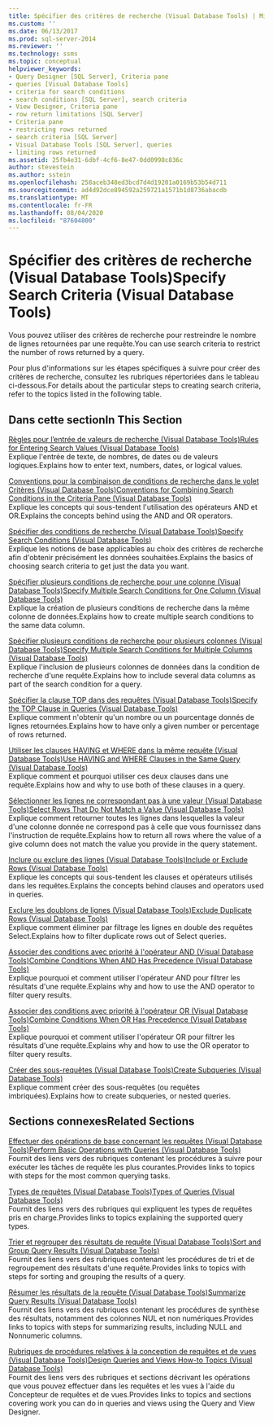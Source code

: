 ```yaml
---
title: Spécifier des critères de recherche (Visual Database Tools) | Microsoft Docs
ms.custom: ''
ms.date: 06/13/2017
ms.prod: sql-server-2014
ms.reviewer: ''
ms.technology: ssms
ms.topic: conceptual
helpviewer_keywords:
- Query Designer [SQL Server], Criteria pane
- queries [Visual Database Tools]
- criteria for search conditions
- search conditions [SQL Server], search criteria
- View Designer, Criteria pane
- row return limitations [SQL Server]
- Criteria pane
- restricting rows returned
- search criteria [SQL Server]
- Visual Database Tools [SQL Server], queries
- limiting rows returned
ms.assetid: 25fb4e31-6dbf-4cf6-8e47-0dd0998c836c
author: stevestein
ms.author: sstein
ms.openlocfilehash: 258aceb348ed3bcd7d4d19201a0169b53b54d711
ms.sourcegitcommit: ad4d92dce894592a259721a1571b1d8736abacdb
ms.translationtype: MT
ms.contentlocale: fr-FR
ms.lasthandoff: 08/04/2020
ms.locfileid: "87604800"
---
```

# <a name="specify-search-criteria-visual-database-tools"></a><span data-ttu-id="d447a-102">Spécifier des critères de recherche (Visual Database Tools)</span><span class="sxs-lookup"><span data-stu-id="d447a-102">Specify Search Criteria (Visual Database Tools)</span></span>
  <span data-ttu-id="d447a-103">Vous pouvez utiliser des critères de recherche pour restreindre le nombre de lignes retournées par une requête.</span><span class="sxs-lookup"><span data-stu-id="d447a-103">You can use search criteria to restrict the number of rows returned by a query.</span></span>  
  
 <span data-ttu-id="d447a-104">Pour plus d'informations sur les étapes spécifiques à suivre pour créer des critères de recherche, consultez les rubriques répertoriées dans le tableau ci-dessous.</span><span class="sxs-lookup"><span data-stu-id="d447a-104">For details about the particular steps to creating search criteria, refer to the topics listed in the following table.</span></span>  
  
## <a name="in-this-section"></a><span data-ttu-id="d447a-105">Dans cette section</span><span class="sxs-lookup"><span data-stu-id="d447a-105">In This Section</span></span>  
 [<span data-ttu-id="d447a-106">Règles pour l’entrée de valeurs de recherche &#40;Visual Database Tools&#41;</span><span class="sxs-lookup"><span data-stu-id="d447a-106">Rules for Entering Search Values &#40;Visual Database Tools&#41;</span></span>](visual-database-tools.md)  
 <span data-ttu-id="d447a-107">Explique l'entrée de texte, de nombres, de dates ou de valeurs logiques.</span><span class="sxs-lookup"><span data-stu-id="d447a-107">Explains how to enter text, numbers, dates, or logical values.</span></span>  
  
 [<span data-ttu-id="d447a-108">Conventions pour la combinaison de conditions de recherche dans le volet Critères &#40;Visual Database Tools&#41;</span><span class="sxs-lookup"><span data-stu-id="d447a-108">Conventions for Combining Search Conditions in the Criteria Pane &#40;Visual Database Tools&#41;</span></span>](conventions-combine-search-conditions-in-criteria-pane-visual-db-tools.md)  
 <span data-ttu-id="d447a-109">Explique les concepts qui sous-tendent l'utilisation des opérateurs AND et OR.</span><span class="sxs-lookup"><span data-stu-id="d447a-109">Explains the concepts behind using the AND and OR operators.</span></span>  
  
 [<span data-ttu-id="d447a-110">Spécifier des conditions de recherche &#40;Visual Database Tools&#41;</span><span class="sxs-lookup"><span data-stu-id="d447a-110">Specify Search Conditions &#40;Visual Database Tools&#41;</span></span>](specify-search-conditions-visual-database-tools.md)  
 <span data-ttu-id="d447a-111">Explique les notions de base applicables au choix des critères de recherche afin d'obtenir précisément les données souhaitées.</span><span class="sxs-lookup"><span data-stu-id="d447a-111">Explains the basics of choosing search criteria to get just the data you want.</span></span>  
  
 [<span data-ttu-id="d447a-112">Spécifier plusieurs conditions de recherche pour une colonne &#40;Visual Database Tools&#41;</span><span class="sxs-lookup"><span data-stu-id="d447a-112">Specify Multiple Search Conditions for One Column &#40;Visual Database Tools&#41;</span></span>](specify-multiple-search-conditions-for-one-column-visual-database-tools.md)  
 <span data-ttu-id="d447a-113">Explique la création de plusieurs conditions de recherche dans la même colonne de données.</span><span class="sxs-lookup"><span data-stu-id="d447a-113">Explains how to create multiple search conditions to the same data column.</span></span>  
  
 [<span data-ttu-id="d447a-114">Spécifier plusieurs conditions de recherche pour plusieurs colonnes &#40;Visual Database Tools&#41;</span><span class="sxs-lookup"><span data-stu-id="d447a-114">Specify Multiple Search Conditions for Multiple Columns &#40;Visual Database Tools&#41;</span></span>](specify-multiple-search-conditions-for-multiple-columns-visual-database-tools.md)  
 <span data-ttu-id="d447a-115">Explique l'inclusion de plusieurs colonnes de données dans la condition de recherche d'une requête.</span><span class="sxs-lookup"><span data-stu-id="d447a-115">Explains how to include several data columns as part of the search condition for a query.</span></span>  
  
 [<span data-ttu-id="d447a-116">Spécifier la clause TOP dans des requêtes &#40;Visual Database Tools&#41;</span><span class="sxs-lookup"><span data-stu-id="d447a-116">Specify the TOP Clause in Queries &#40;Visual Database Tools&#41;</span></span>](specify-the-top-clause-in-queries-visual-database-tools.md)  
 <span data-ttu-id="d447a-117">Explique comment n'obtenir qu'un nombre ou un pourcentage donnés de lignes retournées.</span><span class="sxs-lookup"><span data-stu-id="d447a-117">Explains how to have only a given number or percentage of rows returned.</span></span>  
  
 [<span data-ttu-id="d447a-118">Utiliser les clauses HAVING et WHERE dans la même requête &#40;Visual Database Tools&#41;</span><span class="sxs-lookup"><span data-stu-id="d447a-118">Use HAVING and WHERE Clauses in the Same Query &#40;Visual Database Tools&#41;</span></span>](use-having-and-where-clauses-in-the-same-query-visual-database-tools.md)  
 <span data-ttu-id="d447a-119">Explique comment et pourquoi utiliser ces deux clauses dans une requête.</span><span class="sxs-lookup"><span data-stu-id="d447a-119">Explains how and why to use both of these clauses in a query.</span></span>  
  
 [<span data-ttu-id="d447a-120">Sélectionner les lignes ne correspondant pas à une valeur &#40;Visual Database Tools&#41;</span><span class="sxs-lookup"><span data-stu-id="d447a-120">Select Rows That Do Not Match a Value &#40;Visual Database Tools&#41;</span></span>](select-rows-that-do-not-match-a-value-visual-database-tools.md)  
 <span data-ttu-id="d447a-121">Explique comment retourner toutes les lignes dans lesquelles la valeur d'une colonne donnée ne correspond pas à celle que vous fournissez dans l'instruction de requête.</span><span class="sxs-lookup"><span data-stu-id="d447a-121">Explains how to return all rows where the value of a give column does not match the value you provide in the query statement.</span></span>  
  
 [<span data-ttu-id="d447a-122">Inclure ou exclure des lignes &#40;Visual Database Tools&#41;</span><span class="sxs-lookup"><span data-stu-id="d447a-122">Include or Exclude Rows &#40;Visual Database Tools&#41;</span></span>](include-or-exclude-rows-visual-database-tools.md)  
 <span data-ttu-id="d447a-123">Explique les concepts qui sous-tendent les clauses et opérateurs utilisés dans les requêtes.</span><span class="sxs-lookup"><span data-stu-id="d447a-123">Explains the concepts behind clauses and operators used in queries.</span></span>  
  
 [<span data-ttu-id="d447a-124">Exclure les doublons de lignes &#40;Visual Database Tools&#41;</span><span class="sxs-lookup"><span data-stu-id="d447a-124">Exclude Duplicate Rows &#40;Visual Database Tools&#41;</span></span>](exclude-duplicate-rows-visual-database-tools.md)  
 <span data-ttu-id="d447a-125">Explique comment éliminer par filtrage les lignes en double des requêtes Select.</span><span class="sxs-lookup"><span data-stu-id="d447a-125">Explains how to filter duplicate rows out of Select queries.</span></span>  
  
 [<span data-ttu-id="d447a-126">Associer des conditions avec priorité à l'opérateur AND &#40;Visual Database Tools&#41;</span><span class="sxs-lookup"><span data-stu-id="d447a-126">Combine Conditions When AND Has Precedence &#40;Visual Database Tools&#41;</span></span>](combine-conditions-when-and-has-precedence-visual-database-tools.md)  
 <span data-ttu-id="d447a-127">Explique pourquoi et comment utiliser l'opérateur AND pour filtrer les résultats d'une requête.</span><span class="sxs-lookup"><span data-stu-id="d447a-127">Explains why and how to use the AND operator to filter query results.</span></span>  
  
 [<span data-ttu-id="d447a-128">Associer des conditions avec priorité à l'opérateur OR &#40;Visual Database Tools&#41;</span><span class="sxs-lookup"><span data-stu-id="d447a-128">Combine Conditions When OR Has Precedence &#40;Visual Database Tools&#41;</span></span>](combine-conditions-when-or-has-precedence-visual-database-tools.md)  
 <span data-ttu-id="d447a-129">Explique pourquoi et comment utiliser l'opérateur OR pour filtrer les résultats d'une requête.</span><span class="sxs-lookup"><span data-stu-id="d447a-129">Explains why and how to use the OR operator to filter query results.</span></span>  
  
 [<span data-ttu-id="d447a-130">Créer des sous-requêtes &#40;Visual Database Tools&#41;</span><span class="sxs-lookup"><span data-stu-id="d447a-130">Create Subqueries &#40;Visual Database Tools&#41;</span></span>](create-subqueries-visual-database-tools.md)  
 <span data-ttu-id="d447a-131">Explique comment créer des sous-requêtes (ou requêtes imbriquées).</span><span class="sxs-lookup"><span data-stu-id="d447a-131">Explains how to create subqueries, or nested queries.</span></span>  
  
## <a name="related-sections"></a><span data-ttu-id="d447a-132">Sections connexes</span><span class="sxs-lookup"><span data-stu-id="d447a-132">Related Sections</span></span>  
 [<span data-ttu-id="d447a-133">Effectuer des opérations de base concernant les requêtes &#40;Visual Database Tools&#41;</span><span class="sxs-lookup"><span data-stu-id="d447a-133">Perform Basic Operations with Queries &#40;Visual Database Tools&#41;</span></span>](perform-basic-operations-with-queries-visual-database-tools.md)  
 <span data-ttu-id="d447a-134">Fournit des liens vers des rubriques contenant les procédures à suivre pour exécuter les tâches de requête les plus courantes.</span><span class="sxs-lookup"><span data-stu-id="d447a-134">Provides links to topics with steps for the most common querying tasks.</span></span>  
  
 [<span data-ttu-id="d447a-135">Types de requêtes &#40;Visual Database Tools&#41;</span><span class="sxs-lookup"><span data-stu-id="d447a-135">Types of Queries &#40;Visual Database Tools&#41;</span></span>](types-of-queries-visual-database-tools.md)  
 <span data-ttu-id="d447a-136">Fournit des liens vers des rubriques qui expliquent les types de requêtes pris en charge.</span><span class="sxs-lookup"><span data-stu-id="d447a-136">Provides links to topics explaining the supported query types.</span></span>  
  
 [<span data-ttu-id="d447a-137">Trier et regrouper des résultats de requête &#40;Visual Database Tools&#41;</span><span class="sxs-lookup"><span data-stu-id="d447a-137">Sort and Group Query Results &#40;Visual Database Tools&#41;</span></span>](sort-and-group-query-results-visual-database-tools.md)  
 <span data-ttu-id="d447a-138">Fournit des liens vers des rubriques contenant les procédures de tri et de regroupement des résultats d'une requête.</span><span class="sxs-lookup"><span data-stu-id="d447a-138">Provides links to topics with steps for sorting and grouping the results of a query.</span></span>  
  
 [<span data-ttu-id="d447a-139">Résumer les résultats de la requête &#40;Visual Database Tools&#41;</span><span class="sxs-lookup"><span data-stu-id="d447a-139">Summarize Query Results &#40;Visual Database Tools&#41;</span></span>](summarize-query-results-visual-database-tools.md)  
 <span data-ttu-id="d447a-140">Fournit des liens vers des rubriques contenant les procédures de synthèse des résultats, notamment des colonnes NUL et non numériques.</span><span class="sxs-lookup"><span data-stu-id="d447a-140">Provides links to topics with steps for summarizing results, including NULL and Nonnumeric columns.</span></span>  
  
 [<span data-ttu-id="d447a-141">Rubriques de procédures relatives à la conception de requêtes et de vues &#40;Visual Database Tools&#41;</span><span class="sxs-lookup"><span data-stu-id="d447a-141">Design Queries and Views How-to Topics &#40;Visual Database Tools&#41;</span></span>](design-queries-and-views-how-to-topics-visual-database-tools.md)  
 <span data-ttu-id="d447a-142">Fournit des liens vers des rubriques et sections décrivant les opérations que vous pouvez effectuer dans les requêtes et les vues à l'aide du Concepteur de requêtes et de vues.</span><span class="sxs-lookup"><span data-stu-id="d447a-142">Provides links to topics and sections covering work you can do in queries and views using the Query and View Designer.</span></span>  
  
  

